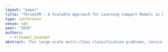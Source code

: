```yaml
---
layout: "paper"
title: "TerseSVM : A Scalable Approach for Learning Compact Models in Large-scale Classification"
type: conference
venue: sdm
year: "2016"
authors:
  - krikamol_muandet
abstract: "For large-scale multi-class classification problems, consisting of tens of thousand target categories, recent works have emphasized the need to store billions of parameters. For instance, the classical l2-norm regularization employed by a state-of-the-art method results in the model size of 17GB for a training set whose size is only 129MB. To the contrary, by using a mixed-norm regularization approach, we show that around 99.5 of the stored parameters is dispensable noise. Using this strategy, we can extract the information relevant for classification, which is constituted in remaining 0.5 of the parameters, and hence demonstrate drastic reduction in model sizes. Furthermore, the proposed method leads to improvement in generalization performance compared to state-of-the-art methods, especially for under-represented categories. Lastly, our method enjoys easy parallelization, and scales well to tens of thousand target categories."
---
```

